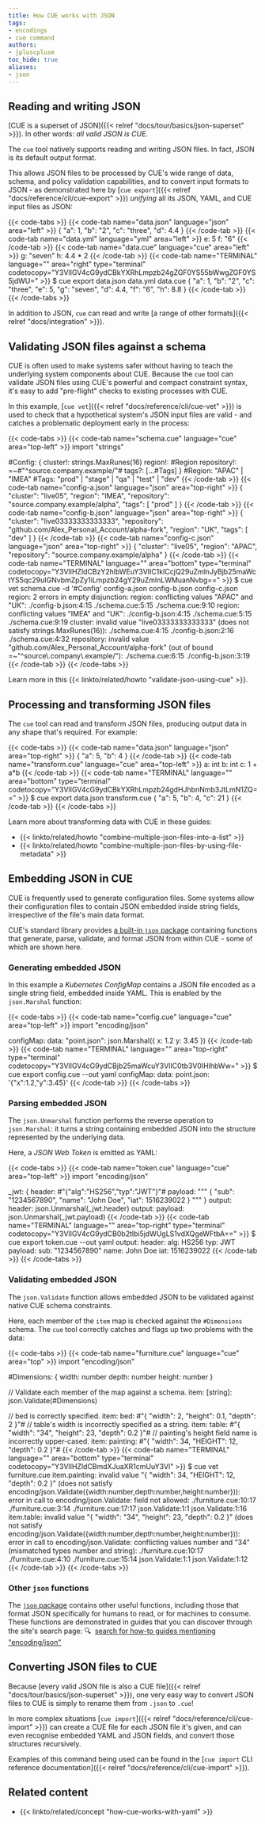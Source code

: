 ```yaml
---
title: How CUE works with JSON
tags:
- encodings
- cue command
authors:
- jpluscplusm
toc_hide: true
aliases:
- json
---
```


## Reading and writing JSON

[CUE is a superset of JSON]({{< relref "docs/tour/basics/json-superset" >}}).
In other words: *all valid JSON is CUE*.

The `cue` tool natively supports reading and writing JSON files. In fact, JSON
is its default output format.

This allows JSON files to be processed by CUE's wide range of data, schema, and
policy validation capabilities, and to convert input formats to JSON - as
demonstrated here by
[`cue export`]({{< relref "docs/reference/cli/cue-export" >}})
*unifying* all its JSON, YAML, and CUE input files as JSON:
<!-- TODO: add links for capabilities -->
<!-- TODO: add link to unification concept guide -->

{{< code-tabs >}}
{{< code-tab name="data.json" language="json" area="left" >}}
{
    "a": 1,
    "b": "2",
    "c": "three",
    "d": 4.4
}
{{< /code-tab >}}
{{< code-tab name="data.yml" language="yml" area="left" >}}
e: 5
f: "6"
{{< /code-tab >}}
{{< code-tab name="data.cue" language="cue" area="left" >}}
g: "seven"
h: 4.4 * 2
{{< /code-tab >}}
{{< code-tab name="TERMINAL" language="" area="right" type="terminal" codetocopy="Y3VlIGV4cG9ydCBkYXRhLmpzb24gZGF0YS55bWwgZGF0YS5jdWU=" >}}
$ cue export data.json data.yml data.cue
{
    "a": 1,
    "b": "2",
    "c": "three",
    "e": 5,
    "g": "seven",
    "d": 4.4,
    "f": "6",
    "h": 8.8
}
{{< /code-tab >}}
{{< /code-tabs >}}

In addition to JSON, `cue` can read and write
[a range of other formats]({{< relref "docs/integration" >}}).

## Validating JSON files against a schema

CUE is often used to make systems safer without having to teach the underlying
system components about CUE. Because the `cue` tool can validate JSON files
using CUE's powerful and compact constraint syntax, it's easy to add
"pre-flight" checks to existing processes with CUE.

In this example,
[`cue vet`]({{< relref "docs/reference/cli/cue-vet" >}})
is used to check that a hypothetical system's JSON input files are valid - and
catches a problematic deployment early in the process:

{{< code-tabs >}}
{{< code-tab name="schema.cue" language="cue" area="top-left" >}}
import "strings"

#Config: {
	cluster!:    strings.MaxRunes(16)
	region!:     #Region
	repository!: =~#"^source\.company\.example/"#
	tags?: [...#Tags]
}
#Region: "APAC" | "IMEA"
#Tags:   "prod" | "stage" | "qa" | "test" | "dev"
{{< /code-tab >}}
{{< code-tab name="config-a.json" language="json" area="top-right" >}}
{
    "cluster": "live05",
    "region": "IMEA",
    "repository": "source.company.example/alpha",
    "tags": [
        "prod"
    ]
}
{{< /code-tab >}}
{{< code-tab name="config-b.json" language="json" area="top-right" >}}
{
    "cluster": "live03333333333333",
    "repository": "github.com/Alex_Personal_Account/alpha-fork",
    "region": "UK",
    "tags": [
        "dev"
    ]
}
{{< /code-tab >}}
{{< code-tab name="config-c.json" language="json" area="top-right" >}}
{
    "cluster": "live05",
    "region": "APAC",
    "repository": "source.company.example/alpha"
}
{{< /code-tab >}}
{{< code-tab name="TERMINAL" language="" area="bottom" type="terminal" codetocopy="Y3VlIHZldCBzY2hlbWEuY3VlIC1kICcjQ29uZmlnJyBjb25maWctYS5qc29uIGNvbmZpZy1iLmpzb24gY29uZmlnLWMuanNvbg==" >}}
$ cue vet schema.cue -d '#Config' config-a.json config-b.json config-c.json
region: 2 errors in empty disjunction:
region: conflicting values "APAC" and "UK":
    ./config-b.json:4:15
    ./schema.cue:5:15
    ./schema.cue:9:10
region: conflicting values "IMEA" and "UK":
    ./config-b.json:4:15
    ./schema.cue:5:15
    ./schema.cue:9:19
cluster: invalid value "live03333333333333" (does not satisfy strings.MaxRunes(16)):
    ./schema.cue:4:15
    ./config-b.json:2:16
    ./schema.cue:4:32
repository: invalid value "github.com/Alex_Personal_Account/alpha-fork" (out of bound =~"^source\\.company\\.example/"):
    ./schema.cue:6:15
    ./config-b.json:3:19
{{< /code-tab >}}
{{< /code-tabs >}}

Learn more in this {{< linkto/related/howto "validate-json-using-cue" >}}.

## Processing and transforming JSON files

The `cue` tool can read and transform JSON files, producing output data in any
shape that's required. For example:

{{< code-tabs >}}
{{< code-tab name="data.json" language="json" area="top-right" >}}
{
    "a": 5,
    "b": 4
}
{{< /code-tab >}}
{{< code-tab name="transform.cue" language="cue" area="top-left" >}}
a: int
b: int
c: 1 + a*b
{{< /code-tab >}}
{{< code-tab name="TERMINAL" language="" area="bottom" type="terminal" codetocopy="Y3VlIGV4cG9ydCBkYXRhLmpzb24gdHJhbnNmb3JtLmN1ZQ==" >}}
$ cue export data.json transform.cue
{
    "a": 5,
    "b": 4,
    "c": 21
}
{{< /code-tab >}}
{{< /code-tabs >}}

Learn more about transforming data with CUE in these guides:

- {{< linkto/related/howto "combine-multiple-json-files-into-a-list" >}}
- {{< linkto/related/howto "combine-multiple-json-files-by-using-file-metadata" >}}

## Embedding JSON in CUE

CUE is frequently used to generate configuration files. Some systems allow
their configuration files to contain JSON embedded inside string fields,
irrespective of the file's main data format.

CUE's standard library provides
[a built-in `json` package](https://pkg.go.dev/cuelang.org/go/pkg/encoding/json)
containing functions that generate, parse, validate, and format JSON from
within CUE - some of which are shown here.

### Generating embedded JSON

In this example a *Kubernetes ConfigMap* contains a JSON file encoded as a
single string field, embedded inside YAML. This is enabled by the
`json.Marshal` function:

{{< code-tabs >}}
{{< code-tab name="config.cue" language="cue" area="top-left" >}}
import "encoding/json"

configMap: data: "point.json": json.Marshal({
	x: 1.2
	y: 3.45
})
{{< /code-tab >}}
{{< code-tab name="TERMINAL" language="" area="top-right" type="terminal" codetocopy="Y3VlIGV4cG9ydCBjb25maWcuY3VlIC0tb3V0IHlhbWw=" >}}
$ cue export config.cue --out yaml
configMap:
  data:
    point.json: '{"x":1.2,"y":3.45}'
{{< /code-tab >}}
{{< /code-tabs >}}

### Parsing embedded JSON

The `json.Unmarshal` function performs the reverse operation to `json.Marshal`:
it turns a string containing embedded JSON into the structure represented by
the underlying data.

Here, a *JSON Web Token* is emitted as YAML:

{{< code-tabs >}}
{{< code-tab name="token.cue" language="cue" area="top-left" >}}
import "encoding/json"

_jwt: {
	header: #"{"alg":"HS256","typ":"JWT"}"#
	payload: """
		{
		  "sub": "1234567890",
		  "name": "John Doe",
		  "iat": 1516239022
		}
		"""
}
output: header:  json.Unmarshal(_jwt.header)
output: payload: json.Unmarshal(_jwt.payload)
{{< /code-tab >}}
{{< code-tab name="TERMINAL" language="" area="top-right" type="terminal" codetocopy="Y3VlIGV4cG9ydCB0b2tlbi5jdWUgLS1vdXQgeWFtbA==" >}}
$ cue export token.cue --out yaml
output:
  header:
    alg: HS256
    typ: JWT
  payload:
    sub: "1234567890"
    name: John Doe
    iat: 1516239022
{{< /code-tab >}}
{{< /code-tabs >}}

### Validating embedded JSON

The `json.Validate` function allows embedded JSON to be validated against
native CUE schema constraints.

Here, each member of the `item` map is checked against the `#Dimensions`
schema. The `cue` tool correctly catches and flags up two problems with the
data:

{{< code-tabs >}}
{{< code-tab name="furniture.cue" language="cue" area="top" >}}
import "encoding/json"

#Dimensions: {
	width:  number
	depth:  number
	height: number
}

// Validate each member of the map against a schema.
item: [string]: json.Validate(#Dimensions)

// bed is correctly specified.
item: bed: #"{ "width": 2, "height": 0.1, "depth": 2 }"#
// table's width is incorrectly specified as a string.
item: table: #"{ "width": "34", "height": 23, "depth": 0.2 }"#
// painting's height field name is incorrectly upper-cased.
item: painting: #"{ "width": 34, "HEIGHT": 12, "depth": 0.2 }"#
{{< /code-tab >}}
{{< code-tab name="TERMINAL" language="" area="bottom" type="terminal" codetocopy="Y3VlIHZldCBmdXJuaXR1cmUuY3Vl" >}}
$ cue vet furniture.cue
item.painting: invalid value "{ \"width\": 34, \"HEIGHT\": 12, \"depth\": 0.2 }" (does not satisfy encoding/json.Validate({width:number,depth:number,height:number})): error in call to encoding/json.Validate: field not allowed:
    ./furniture.cue:10:17
    ./furniture.cue:3:14
    ./furniture.cue:17:17
    json.Validate:1:1
    json.Validate:1:16
item.table: invalid value "{ \"width\": \"34\", \"height\": 23, \"depth\": 0.2 }" (does not satisfy encoding/json.Validate({width:number,depth:number,height:number})): error in call to encoding/json.Validate: conflicting values number and "34" (mismatched types number and string):
    ./furniture.cue:10:17
    ./furniture.cue:4:10
    ./furniture.cue:15:14
    json.Validate:1:1
    json.Validate:1:12
{{< /code-tab >}}
{{< /code-tabs >}}

### Other `json` functions

The
[`json` package](https://pkg.go.dev/cuelang.org/go/pkg/encoding/json)
contains other useful functions, including those that format JSON specifically
for humans to read, or for machines to consume. These functions are
demonstrated in guides that you can discover through the site's search page:
&#x1F50D;&nbsp;
[search for how-to guides mentioning "encoding/json"](/search/?q="encoding/json"%20contentType:"How-to%20Guides")

## Converting JSON files to CUE

Because
[every valid JSON file is also a CUE file]({{< relref "docs/tour/basics/json-superset" >}}),
one very easy way to convert JSON files to CUE is simply to rename them from
`.json` to `.cue`!

In more complex situations
[`cue import`]({{< relref "docs/reference/cli/cue-import" >}})
can create a CUE file for each JSON file it's given, and can even recognise
embedded YAML and JSON fields, and convert those structures recursively.

Examples of this command being used can be found in the
[`cue import` CLI reference documentation]({{< relref "docs/reference/cli/cue-import" >}}).

<!-- TODO: refer to a better page than the plain text CLI help text -->
<!-- TODO: what example could work inline, here? -->

## Related content

- {{< linkto/related/concept "how-cue-works-with-yaml" >}}
